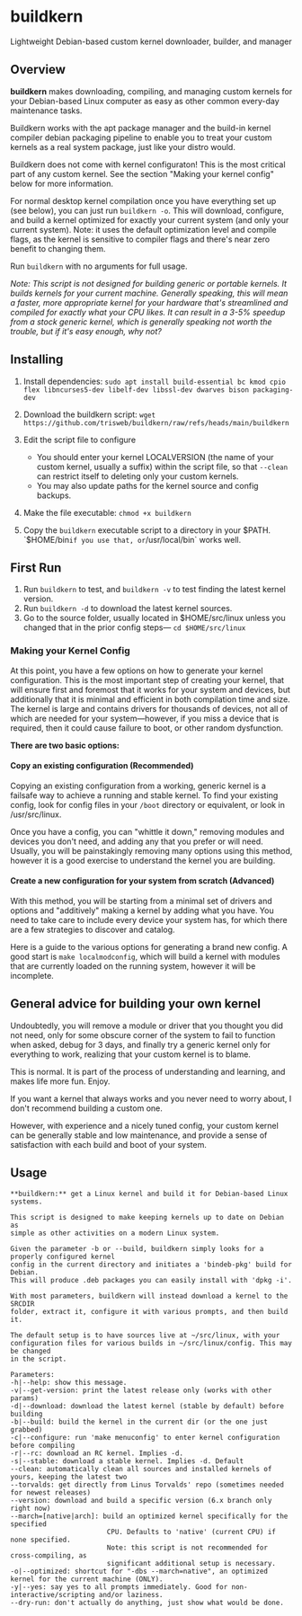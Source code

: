 # buildkern
Lightweight Debian-based custom kernel downloader, builder, and manager

## Overview

**buildkern** makes downloading, compiling, and managing custom kernels for your Debian-based Linux computer as easy as other common every-day maintenance tasks.

Buildkern works with the apt package manager and the build-in kernel compiler debian packaging pipeline to enable you to treat your custom kernels as a real system package, just like your distro would.

Buildkern does not come with kernel configuraton! This is the most critical part of any custom kernel. See the section "Making your kernel config" below for more information.

For normal desktop kernel compilation once you have everything set up (see below), you can just run `buildkern -o`. This will download, configure, and build a kernel optimized for exactly your current system (and only your current system). Note: it uses the default optimization level and compile flags, as the kernel is sensitive to compiler flags and there's near zero benefit to changing them.

Run `buildkern` with no arguments for full usage.

*Note: This script is not designed for building generic or portable kernels. It builds kernels for your current machine. Generally speaking, this will mean a faster, more appropriate kernel for your hardware that's streamlined and compiled for exactly what your CPU likes. It can result in a 3-5% speedup from a stock generic kernel, which is generally speaking not worth the trouble, but if it's easy enough, why not?*

## Installing

1. Install dependencies:
   `sudo apt install build-essential bc kmod cpio flex libncurses5-dev libelf-dev libssl-dev dwarves bison packaging-dev`
    
2. Download the buildkern script: `wget https://github.com/trisweb/buildkern/raw/refs/heads/main/buildkern`
3. Edit the script file to configure
   * You should enter your kernel LOCALVERSION (the name of your custom kernel, usually a suffix) within the script file, so that `--clean` can restrict itself to deleting only your custom kernels.
   * You may also update paths for the kernel source and config backups.
4. Make the file executable: `chmod +x buildkern`
5. Copy the `buildkern` executable script to a directory in your $PATH. `$HOME/bin` if you use that, or `/usr/local/bin` works well.

## First Run

1. Run `buildkern` to test, and `buildkern -v` to test finding the latest kernel version.
2. Run `buildkern -d` to download the latest kernel sources.
3. Go to the source folder, usually located in $HOME/src/linux unless you changed that in the prior config steps— `cd $HOME/src/linux`

### Making your Kernel Config

At this point, you have a few options on how to generate your kernel configuration. This is the most important step of creating your kernel, that will ensure first and foremost that it works for your system and devices, but additionally that it is minimal and efficient in both compilation time and size. The kernel is large and contains drivers for thousands of devices, not all of which are needed for your system—however, if you miss a device that is required, then it could cause failure to boot, or other random dysfunction.

**There are two basic options:**
   
#### Copy an existing configuration (Recommended)
   
Copying an existing configuration from a working, generic kernel is a failsafe way to achieve a running and stable kernel. To find your existing config, look for config files in your `/boot` directory or equivalent, or look in /usr/src/linux.

Once you have a config, you can  "whittle it down," removing modules and devices you don't need, and adding any that you prefer or will need. Usually, you will be painstakingly removing many options using this method, however it is a good exercise to understand the kernel you are building.

#### Create a new configuration for your system from scratch (Advanced)
   
With this method, you will be starting from a minimal set of drivers and options and "additively" making a kernel by adding what you have. You need to take care to include every device your system has, for which there are a few strategies to discover and catalog.
   
Here is a guide to the various options for generating a brand new config. A good start is `make localmodconfig`, which will build a kernel with modules that are currently loaded on the running system, however it will be incomplete.

## General advice for building your own kernel

Undoubtedly, you will remove a module or driver that you thought you did not need, only for some obscure corner of the system to fail to function when asked, debug for 3 days, and finally try a generic kernel only for everything to work, realizing that your custom kernel is to blame.

This is normal. It is part of the process of understanding and learning, and makes life more fun. Enjoy.

If you want a kernel that always works and you never need to worry about, I don't recommend building a custom one.

However, with experience and a nicely tuned config, your custom kernel can be generally stable and low maintenance, and provide a sense of satisfaction with each build and boot of your system.

## Usage

    **buildkern:** get a Linux kernel and build it for Debian-based Linux systems.

    This script is designed to make keeping kernels up to date on Debian as
    simple as other activities on a modern Linux system.

    Given the parameter -b or --build, buildkern simply looks for a properly configured kernel 
    config in the current directory and initiates a 'bindeb-pkg' build for Debian.
    This will produce .deb packages you can easily install with 'dpkg -i'.

    With most parameters, buildkern will instead download a kernel to the SRCDIR 
    folder, extract it, configure it with various prompts, and then build it.

    The default setup is to have sources live at ~/src/linux, with your 
    configuration files for various builds in ~/src/linux/config. This may be changed 
    in the script.

    Parameters:
    -h|--help: show this message.
    -v|--get-version: print the latest release only (works with other params)
    -d|--download: download the latest kernel (stable by default) before building
    -b|--build: build the kernel in the current dir (or the one just grabbed)
    -c|--configure: run 'make menuconfig' to enter kernel configuration before compiling
    -r|--rc: download an RC kernel. Implies -d.
    -s|--stable: download a stable kernel. Implies -d. Default
    --clean: automatically clean all sources and installed kernels of yours, keeping the latest two
    --torvalds: get directly from Linus Torvalds' repo (sometimes needed for newest releases)
    --version: download and build a specific version (6.x branch only right now)
    --march=[native|arch]: build an optimized kernel specifically for the specified 
                            CPU. Defaults to 'native' (current CPU) if none specified.
                            Note: this script is not recommended for cross-compiling, as
                            significant additional setup is necessary.
    -o|--optimized: shortcut for "-dbs --march=native", an optimized kernel for the current machine (ONLY).
    -y|--yes: say yes to all prompts immediately. Good for non-interactive/scripting and/or laziness.
    --dry-run: don't actually do anything, just show what would be done.
